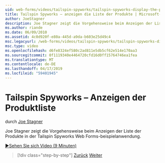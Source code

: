 ```yaml
---
uid: web-forms/videos/tailspin-spyworks/tailspin-spyworks-display-the-product-list
title: Tailspin Spyworks – anzeigen die Liste der Produkte | Microsoft-Dokumentation
author: JoeStagner
description: Joe Stagner zeigt die Vorgehensweise beim Anzeigen der Liste der Produkte in der Tailspin Spyworks Web Forms-beispielanwendung.
ms.author: riande
ms.date: 06/09/2010
ms.assetid: 4c0d920f-e80a-445d-a9da-b603e25d49c4
msc.legacyurl: /web-forms/videos/tailspin-spyworks/tailspin-spyworks-display-the-product-list
msc.type: video
ms.openlocfilehash: d6fe8324ef580c2ad811e5db5cf62e514e170aa3
ms.sourcegitcommit: 0f1119340e4464720cfd16d0ff15764746ea1fea
ms.translationtype: MT
ms.contentlocale: de-DE
ms.lasthandoff: 04/17/2019
ms.locfileid: "59401945"
---
```

# <a name="tailspin-spyworks---display-the-product-list"></a>Tailspin Spyworks – Anzeigen der Produktliste

durch [Joe Stagner](https://github.com/JoeStagner)

Joe Stagner zeigt die Vorgehensweise beim Anzeigen der Liste der Produkte in der Tailspin Spyworks Web Forms-beispielanwendung.

[&#9654;Sehen Sie sich Video (9 Minuten)](https://channel9.msdn.com/Blogs/ASP-NET-Site-Videos/tailspin-spyworks-display-the-product-list)

> [!div class="step-by-step"]
> [Zurück](tailspin-spyworks-category-menu.md)
> [Weiter](tailspin-spyworks-display-per-product-details.md)
